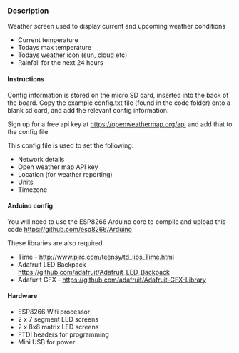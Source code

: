### Description

Weather screen used to display current and upcoming weather conditions

- Current temperature
- Todays max temperature
- Todays weather icon (sun, cloud etc)
- Rainfall for the next 24 hours

#### Instructions

Config information is stored on the micro SD card, inserted into the back of the board.
Copy the example config.txt file (found in the code folder) onto a blank sd card, and add the relevant config information.

Sign up for a free api key at https://openweathermap.org/api and add that to the config file

This config file is used to set the following:

- Network details
- Open weather map API key
- Location (for weather reporting)
- Units
- Timezone

#### Arduino config

You will need to use the ESP8266 Arduino core to compile and upload this code
https://github.com/esp8266/Arduino

These libraries are also required

- Time - http://www.pjrc.com/teensy/td_libs_Time.html
- Adafruit LED Backpack - https://github.com/adafruit/Adafruit_LED_Backpack
- Adafurit GFX - https://github.com/adafruit/Adafruit-GFX-Library

#### Hardware

- ESP8266 Wifi processor
- 2 x 7 segment LED screens
- 2 x 8x8 matrix LED screens 
- FTDI headers for programming
- Mini USB for power
